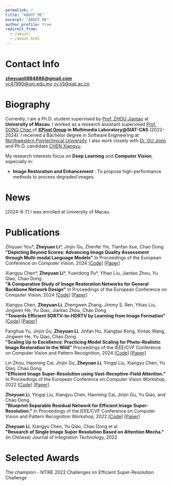 ```yaml
---
permalink: /
title: "ABOUT ME"
excerpt: "ABOUT ME"
author_profile: true
redirect_from: 
  - /about/
  - /about.html
---
```

Contact Info
======
**zheyuanli884886@gmail.com**   
yc47990@um.edu.mo
zy.li3@siat.ac.cn

Biography
======
Currently, I am a Ph.D. student supervised by [Prof. ZHOU Jiantao](https://www.fst.um.edu.mo/people/jtzhou/) at **University of Macau**.
I worked as a research assistant supervised [Prof. DONG Chao ](http://xpixel.group/2010/01/20/chaodong.html) of **[XPixel Group](http://xpixel.group/index.html) in Multimedia Laboratory@SIAT-CAS** (2022-2024).
I received a Bachelor degree in Software Engineering at 
[Northwestern Polytechnical University](https://en.nwpu.edu.cn/).
I also work closely with [Dr. GU Jinjin](https://www.jasongt.com/) and
Ph.D. candidate [CHEN Xiangyu](https://chxy95.github.io/).  

My research interests focus on **Deep Learning** and **Computer Vision**, especially in:  
+ **Image Restoration and Enhancement** : To propose high-performance methods to 
  process degraded images.
  



News
======

[2024-8-7] I was enrolled at University of Macau.

Publications
======
Zhiyuan You*, **Zheyuan Li***, Jinjin Gu, Zhenfei Yin, Tianfan Xue, Chao Dong  
**"Depicting Beyond Scores: Advancing Image Quality Assessment through Multi-modal Language Models"**
In Proceedings of the European Conference on Computer Vision, 2024
[[Code]](https://github.com/XPixelGroup/DepictQA)
[[Paper]](https://arxiv.org/abs/2312.08962)


Xiangyu Chen*, **Zheyuan Li***, Yuandong Pu*, Yihao Liu, Jiantao Zhou, Yu Qiao, Chao Dong  
**"A Comparative Study of Image Restoration Networks for General Backbone Network Design"**
In Proceedings of the European Conference on Computer Vision, 2024
[[Code]](https://github.com/Andrew0613/X-Restormer)
[[Paper]](https://arxiv.org/abs/2310.11881)

Xiangyu Chen, **Zheyuan Li**, Zhengwen Zhang, Jimmy S. Ren, Yihao Liu, Jingwen He, Yu Qiao, Jiantao Zhou, Chao Dong  
**"Towards Efficient SDRTV-to-HDRTV by Learning from Image Formation"**
[[Code]](https://github.com/xiaom233/HDRTVNet-plus)
[[Paper]](https://arxiv.org/abs/2309.04084)

Fanghua Yu, Jinjin Gu, **Zheyuan Li**, Jinfan Hu, Xiangtao Kong, Xintao Wang, Jingwen He, Yu Qiao, Chao Dong  
**"Scaling Up to Excellence: Practicing Model Scaling for Photo-Realistic Image Restoration In the Wild"**
Proceedings of the IEEE/CVF Conference on Computer Vision and Pattern Recognition, 2024
[[Code]](https://github.com/Fanghua-Yu/SUPIR)
[[Paper]](https://openaccess.thecvf.com/content/CVPR2024/html/Yu_Scaling_Up_to_Excellence_Practicing_Model_Scaling_for_Photo-Realistic_Image_CVPR_2024_paper.html)

Lin Zhou, Haoming Cai, Jinjin Gu, **Zheyuan Li**, Yingqi Liu, Xiangyu Chen, Yu Qiao, Chao Dong  
**"Efficient Image Super-Resolution using Vast-Receptive-Field Attention."**
In Proceedings of the European Conference on Computer Vision Workshop, 2022
[[Code]](https://github.com/zhoumumu/VapSR) 
[[Paper]](https://arxiv.org/abs/2210.05960)

**Zheyuan Li**, Yingqi Liu, Xiangyu Chen, Haoming Cai, Jinjin Gu, Yu Qiao, and Chao Dong.   
**"Blueprint Separable Residual Network for Efficient Image Super-Resolution."**
In Proceedings of the IEEE/CVF Conference on Computer Vision and Pattern Recognition Workshop, 2022
[[Code]](https://github.com/xiaom233/BSRN) 
[[Paper]](https://openaccess.thecvf.com/content/CVPR2022W/NTIRE/papers/Li_Blueprint_Separable_Residual_Network_for_Efficient_Image_Super-Resolution_CVPRW_2022_paper.pdf)

**Zheyuan Li**, Xiangyu Chen, Yu Qiao, Chao Dong et al  
**"Research of Single Image Super Resolution Based on Attention Mecha."** (in Chinese)
Journal of Integration Technology, 2022

Selected Awards
======
The champion - NTIRE 2022 Challenges on Efficient Super-Resolution Challenge